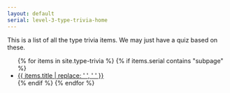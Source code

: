 ```yaml
---
layout: default
serial: level-3-type-trivia-home
--- 
```

This is a list of all the type trivia items. We may just have a quiz based on these.

<ul class="columns3">
	{% for items in site.type-trivia %}
		{% if items.serial contains "subpage" %} 
			<li><a href="{{site.baseurl}}{{site.url}}{{ items.url }}">{{ items.title | replace: ' ', '&nbsp;' }}</a></li>
		{% endif %}
	{% endfor %} 
</ul>